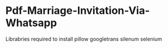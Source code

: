 # Pdf-Marriage-Invitation-Via-Whatsapp
Librabries required to install
pillow
googletrans
silenum selenium
